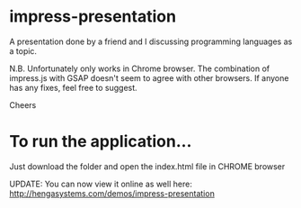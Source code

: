 # impress-presentation

A presentation done by a friend and I discussing programming languages as a topic.

N.B. Unfortunately only works in Chrome browser. The combination of impress.js with GSAP doesn't seem to agree with other browsers. If anyone has any fixes, feel free to suggest.

Cheers

# To run the application...

Just download the folder and open the index.html file in CHROME browser

UPDATE: You can now view it online as well here: http://hengasystems.com/demos/impress-presentation
